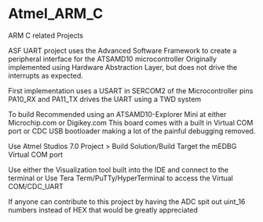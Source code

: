 # Atmel_ARM_C
 ARM C related Projects

ASF UART project uses the Advanced Software Framework to create a peripheral interface for the ATSAMD10 microcontroller
Originally implemented using Hardware Abstraction Layer, but does not drive the interrupts as expected.

First implementation uses a USART in SERCOM2 of the Microcontroller pins PA10_RX and PA11_TX drives the UART using a TWD system

To build
Recommended using an ATSAMD10-Explorer Mini at either Microchip.com or Digikey.com
This board comes with a built in Virtual COM port or CDC USB bootloader making a lot of the painful debugging removed.

Use Atmel Studios 7.0
Project > Build Solution/Build <project>
Target the mEDBG Virtual COM port
 
 Use either the Visualization tool built into the IDE and connect to the terminal
 or
 Use Tera Term/PuTTy/HyperTerminal to access the Virtual COM/CDC_UART
 
 If anyone can contribute to this project by having the ADC spit out uint_16 numbers instead of HEX that would be greatly appreciated
